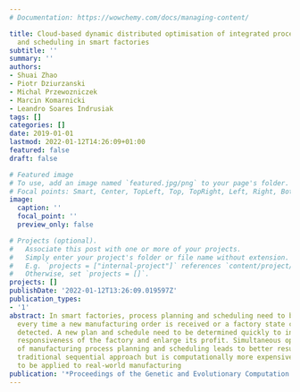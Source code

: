 ```yaml
---
# Documentation: https://wowchemy.com/docs/managing-content/

title: Cloud-based dynamic distributed optimisation of integrated process planning
  and scheduling in smart factories
subtitle: ''
summary: ''
authors:
- Shuai Zhao
- Piotr Dziurzanski
- Michal Przewozniczek
- Marcin Komarnicki
- Leandro Soares Indrusiak
tags: []
categories: []
date: 2019-01-01
lastmod: 2022-01-12T14:26:09+01:00
featured: false
draft: false

# Featured image
# To use, add an image named `featured.jpg/png` to your page's folder.
# Focal points: Smart, Center, TopLeft, Top, TopRight, Left, Right, BottomLeft, Bottom, BottomRight.
image:
  caption: ''
  focal_point: ''
  preview_only: false

# Projects (optional).
#   Associate this post with one or more of your projects.
#   Simply enter your project's folder or file name without extension.
#   E.g. `projects = ["internal-project"]` references `content/project/deep-learning/index.md`.
#   Otherwise, set `projects = []`.
projects: []
publishDate: '2022-01-12T13:26:09.019597Z'
publication_types:
- '1'
abstract: In smart factories, process planning and scheduling need to be performed
  every time a new manufacturing order is received or a factory state change has been
  detected. A new plan and schedule need to be determined quickly to increase the
  responsiveness of the factory and enlarge its profit. Simultaneous optimisation
  of manufacturing process planning and scheduling leads to better results than a
  traditional sequential approach but is computationally more expensive and thus difficult
  to be applied to real-world manufacturing
publication: '*Proceedings of the Genetic and Evolutionary Computation Conference*'
---
```


